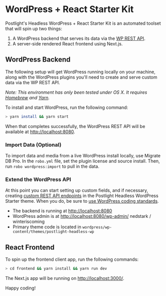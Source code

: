 # WordPress + React Starter Kit

Postlight's Headless WordPress + React Starter Kit is an automated toolset that will spin up two things:

1. A WordPress backend that serves its data via the [WP REST API](https://developer.wordpress.org/rest-api/).
2. A server-side rendered React frontend using Next.js.

## WordPress Backend

The following setup will get WordPress running locally on your machine, along with the WordPress plugins you'll need to create and serve custom data via the WP REST API.

_Note: This environment has only been tested under OS X. It requires [Homebrew](https://brew.sh/) and [Yarn](https://yarnpkg.com/en/)._

To install and start WordPress, run the following command:

```zsh
> yarn install && yarn start
```

When that completes successfully, the WordPress REST API will be available at [http://localhost:8080](http://localhost:8080).

### Import Data (Optional)

To import data and media from a live WordPress install locally, use Migrate DB Pro. In the `robo.yml` file, set the plugin license and source install. Then, run `robo wordpress:import` to pull in the data.

### Extend the WordPress API

At this point you can start setting up custom fields, and if necessary, creating [custom REST API endpoints](https://developer.wordpress.org/rest-api/extending-the-rest-api/adding-custom-endpoints/) in the Postlight Headless WordPress Starter theme. When you do, be sure to [use WordPress coding standards](https://github.com/postlight/headless-wp-starter/blob/master/wordpress/wp-content/themes/postlight-headless-wp/README.md).

* The backend is running at [http://localhost:8080](http://localhost:8080)
* WordPress admin is at [http://localhost:8080/wp-admin/](http://localhost:8080/wp-admin/)  nedstark / winteriscoming
* Primary theme code is located in `wordpress/wp-content/themes/postlight-headless-wp`

## React Frontend

To spin up the frontend client app, run the following commands:

```zsh
> cd frontend && yarn install && yarn run dev
```

The Next.js app will be running on [http://localhost:3000/](http://localhost:3000/).

Happy coding!
